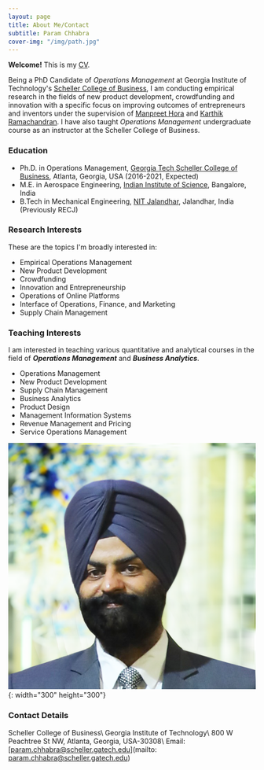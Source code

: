 ```yaml
---
layout: page
title: About Me/Contact
subtitle: Param Chhabra
cover-img: "/img/path.jpg"
---
```


**Welcome!**  This is my [CV](https://drive.google.com/file/d/1Fu2OzbBZbp10vbxTjxKYcSF-b2y0LDkd/view?usp=sharing).

Being a PhD Candidate of *Operations Management* at Georgia Institute of Technology's [Scheller College of Business](https://www.scheller.gatech.edu/index.html), I am conducting empirical research in the fields of new product development, crowdfunding and innovation with a specific focus on improving outcomes of entrepreneurs and inventors under the supervision of [Manpreet Hora](https://www.scheller.gatech.edu/directory/faculty/hora/index.html) and [Karthik Ramachandran](https://www.scheller.gatech.edu/directory/faculty/ramachandran/index.html). I have also taught *Operations Management* undergraduate course as an instructor at the Scheller College of Business.

### Education
* Ph.D. in Operations Management, [Georgia Tech Scheller College of Business](https://www.scheller.gatech.edu/index.html), Atlanta, Georgia, USA (2016-2021, Expected)
* M.E. in Aerospace Engineering, [Indian Institute of Science](https://www.iisc.ac.in/), Bangalore, India
* B.Tech in Mechanical Engineering, [NIT Jalandhar](https://www.nitj.ac.in/), Jalandhar, India (Previously RECJ)

### Research Interests
These are the topics I'm broadly interested in: 
  * Empirical Operations Management   
  * New Product Development
  * Crowdfunding                       
  * Innovation and Entrepreneurship
  * Operations of Online Platforms      
  * Interface of Operations, Finance, and Marketing     
  * Supply Chain Management

### Teaching Interests
I am interested in teaching various quantitative and analytical courses in the field of ***Operations Management*** and ***Business Analytics***. 
  * Operations Management   
  * New Product Development
  * Supply Chain Management
  * Business Analytics
  * Product Design
  * Management Information Systems
  * Revenue Management and Pricing
  * Service Operations Management

![Param](img/squaremug.png){: width="300" height="300"}

### Contact Details
Scheller College of Business\\
Georgia Institute of Technology\\
800 W Peachtree St NW, Atlanta, Georgia, USA-30308\\
Email: [param.chhabra@scheller.gatech.edu](mailto: param.chhabra@scheller.gatech.edu)
